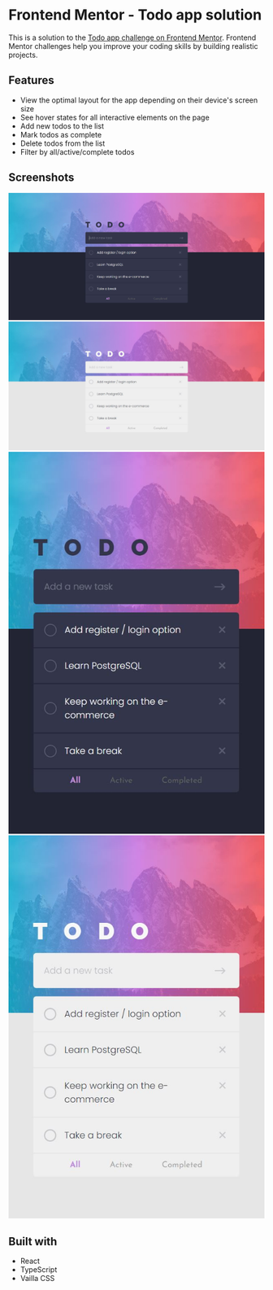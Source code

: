 # Frontend Mentor - Todo app solution
This is a solution to the [Todo app challenge on Frontend Mentor](https://www.frontendmentor.io/challenges/todo-app-Su1_KokOW). Frontend Mentor challenges help you improve your coding skills by building realistic projects.

## Features
- View the optimal layout for the app depending on their device's screen size
- See hover states for all interactive elements on the page
- Add new todos to the list
- Mark todos as complete
- Delete todos from the list
- Filter by all/active/complete todos

## Screenshots
<img src="./screenshots/dark_desktop.jpg">
<img src="./screenshots/light_desktop.jpg">

<img src="./screenshots/dark_mobile.jpg">
<img src="./screenshots/light_mobile.jpg">

## Built with
- React
- TypeScript
- Vailla CSS
